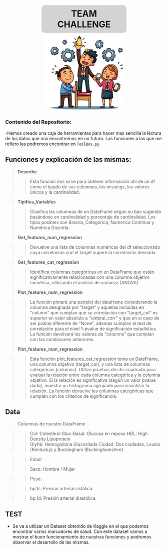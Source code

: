 

<div style="text-align:center;">
    <h1 style="border-radius: 10px; padding: 10px; width: 50%; margin: 0 auto; background-color: lightgray; text-transform: uppercase;">TEAM CHALLENGE</h1>
    <img src="./Imagenes/portadaa.png" alt="Portada" style="border-radius: 25px; width: 50%;">
</div>


### Contenido del Repositorio:

-Hemos creado una caja de herramientas para hacer mas sencilla la léctura de los datos que nos encontremos en un futuro. Las funciones a las que me refiero las podremos encontrar en `ToolBox.py`.

## Funciones y explicación de las mismas:

> **Describe**

>> Esta función nos sirve para obtener información util de un df como el tipado de sus columnas, los missings, los valores únicos y la cardinalidad.

> **Tipifica_Variables**

>> Clasifica las columnas de un DataFrame según su tipo sugerido basándose en cardinalidad y porcentaje de cardinalidad. Los tipos posibles son Binaria, Categórica, Numérica Continua y Numérica Discreta.

> **Get_features_num_regression**

>> Devuelve una lista de columnas numéricas del df seleccionado cuya correlación con el target supere la correlación deseada.

> **Get_features_cat_regression**

>> Identifica columnas categóricas en un DataFrame que están significativamente relacionadas con una columna objetivo numérica, utilizando el análisis de varianza (ANOVA).

> **Plot_features_num_regression**

>> La función pintará una pairplot del dataframe considerando la columna designada por "target" y aquellas incluidas en "column" que cumplan que su correlación con "target_col" es superior en valor absoluto a "umbral_corr" y que en el caso de ser pvalue diferente de "None", además cumplan el test de correlación para el nivel 1-pvalue de significación estadística. La función devolverá los valores de "columns" que cumplan con las condiciones anteriores.

> **Plot_features_num_regression**

>> Esta función plot_features_cat_regression toma un DataFrame, una columna objetivo (target_col), y una lista de columnas categóricas (columns). Utiliza pruebas de chi-cuadrado para evaluar la relación entre cada columna categórica y la columna objetivo. Si la relación es significativa (según un valor pvalue dado), muestra un histograma agrupado para visualizar la relación. La función devuelve las columnas categóricas que cumplen con los criterios de significancia.

## Data

> Columnas de nuestro DataFrame

>> Col: Colesterol
>> Gluc-Basal: Glucosa en reposo
>> HDL: High Density Lipoprotein	
>> Glyhb: Hemoglobina Glucosilada
>> Ciudad: Dos ciudades, Lousia (Kentucky) y Buckingham (Buckinghamshire)

>> Edad: 

>> Sexo: Hombre / Mujer

>> Peso:

>> bp.1s: Presión arterial sistólica.

>> bp.1d: Presión arterial diastólica.


## TEST

- Se va a utilizar un Dataset obtenido de Kaggle en el que podemos encontrar varios marcadores de salud. Con este dataset vamos a mostrar el buen funcionamiento de nuestras funciones y podremos observar el desarrollo de las mismas.



